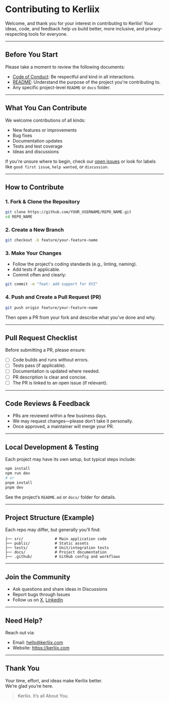 # Contributing to Kerliix

Welcome, and thank you for your interest in contributing to Kerliix!
Your ideas, code, and feedback help us build better, more inclusive, and privacy-respecting tools for everyone.

---

## Before You Start

Please take a moment to review the following documents:
- [Code of Conduct](./CODE_OF_CONDUCT.md): Be respectful and kind in all interactions.
- [README](./README.md): Understand the purpose of the project you're contributing to.
- Any specific project-level `README` or `docs` folder.

---

## What You Can Contribute

We welcome contributions of all kinds:
- New features or improvements
- Bug fixes
- Documentation updates
- Tests and test coverage
- Ideas and discussions

If you're unsure where to begin, check our [open issues](https://github.com/kerliix) or look for labels like `good first issue`, `help wanted`, or `discussion`.

---

## How to Contribute

### 1. Fork & Clone the Repository
```bash
git clone https://github.com/YOUR_USERNAME/REPO_NAME.git
cd REPO_NAME
```

### 2. Create a New Branch
```bash
git checkout -b feature/your-feature-name
```

### 3. Make Your Changes

- Follow the project's coding standards (e.g., linting, naming).
- Add tests if applicable.
- Commit often and clearly:
```bash
git commit -m "feat: add support for XYZ"
```

### 4. Push and Create a Pull Request (PR)
```bash
git push origin feature/your-feature-name
```

Then open a PR from your fork and describe what you've done and why.

---

## Pull Request Checklist

Before submitting a PR, please ensure:
- [ ] Code builds and runs without errors.
- [ ] Tests pass (if applicable).
- [ ] Documentation is updated where needed.
- [ ] PR description is clear and concise.
- [ ] The PR is linked to an open issue (if relevant).

---

## Code Reviews & Feedback

- PRs are reviewed within a few business days.
- We may request changes—please don’t take it personally.
- Once approved, a maintainer will merge your PR.

---

## Local Development & Testing

Each project may have its own setup, but typical steps include:
```bash
npm install
npm run dev
# or
pnpm install
pnpm dev
```

See the project’s `README.md` or `docs/` folder for details.

---

## Project Structure (Example)

Each repo may differ, but generally you’ll find:

```
├── src/              # Main application code
├── public/           # Static assets
├── tests/            # Unit/integration tests
├── docs/             # Project documentation
├── .github/          # GitHub config and workflows
```

---

## Join the Community

- Ask questions and share ideas in Discussions
- Report bugs through Issues
- Follow us on [X](https://twitter.com/kerliix), [LinkedIn](https://linkedin.com/company/kerliix)

---

## Need Help?

Reach out via:
- Email: hello@kerliix.com
- Website: https://kerliix.com

---

## Thank You

Your time, effort, and ideas make Kerliix better.  
We’re glad you’re here.

> Kerliix. It’s all About You.
